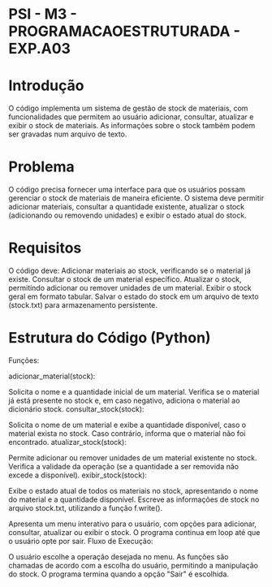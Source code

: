 # PSI - M3 - PROGRAMACAOESTRUTURADA - EXP.A03
<h1>Introdução</h1>
O código implementa um sistema de gestão de stock de materiais, com funcionalidades que permitem ao usuário adicionar, consultar, atualizar e exibir o stock de materiais. As informações sobre o stock também podem ser gravadas num arquivo de texto.
<h1>Problema</h1>
O código precisa fornecer uma interface para que os usuários possam gerenciar o stock de materiais de maneira eficiente. O sistema deve permitir adicionar materiais, consultar a quantidade existente, atualizar o stock (adicionando ou removendo unidades) e exibir o estado atual do stock.
<h1>Requisitos </h1>
O código deve:
Adicionar materiais ao stock, verificando se o material já existe.
Consultar o stock de um material específico.
Atualizar o stock, permitindo adicionar ou remover unidades de um material.
Exibir o stock geral em formato tabular.
Salvar o estado do stock em um arquivo de texto (stock.txt) para armazenamento persistente.
<h1>Estrutura do Código (Python) </h1>
Funções:

adicionar_material(stock):

Solicita o nome e a quantidade inicial de um material.
Verifica se o material já está presente no stock e, em caso negativo, adiciona o material ao dicionário stock.
consultar_stock(stock):

Solicita o nome de um material e exibe a quantidade disponível, caso o material exista no stock. Caso contrário, informa que o material não foi encontrado.
atualizar_stock(stock):

Permite adicionar ou remover unidades de um material existente no stock. Verifica a validade da operação (se a quantidade a ser removida não excede a disponível).
exibir_stock(stock):

Exibe o estado atual de todos os materiais no stock, apresentando o nome do material e a quantidade disponível.
Escreve as informações de stock no arquivo stock.txt, utilizando a função f.write().

Apresenta um menu interativo para o usuário, com opções para adicionar, consultar, atualizar ou exibir o stock. O programa continua em loop até que o usuário opte por sair.
Fluxo de Execução:

O usuário escolhe a operação desejada no menu. As funções são chamadas de acordo com a escolha do usuário, permitindo a manipulação do stock.
O programa termina quando a opção "Sair" é escolhida.
